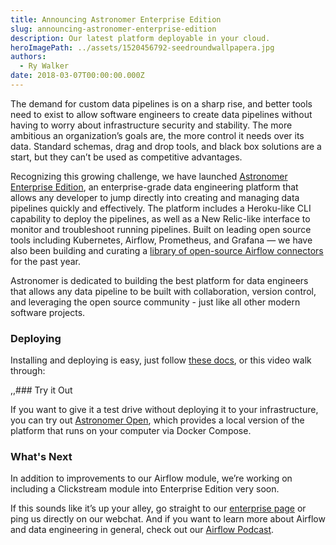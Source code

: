 ```yaml
---
title: Announcing Astronomer Enterprise Edition
slug: announcing-astronomer-enterprise-edition
description: Our latest platform deployable in your cloud.
heroImagePath: ../assets/1520456792-seedroundwallpapera.jpg
authors:
  - Ry Walker
date: 2018-03-07T00:00:00.000Z
---
```


The demand for custom data pipelines is on a sharp rise, and better tools need to exist to allow software engineers to create data pipelines without having to worry about infrastructure security and stability. The more ambitious an organization’s goals are, the more control it needs over its data. Standard schemas, drag and drop tools, and black box solutions are a start, but they can’t be used as competitive advantages. 

Recognizing this growing challenge, we have launched [Astronomer Enterprise Edition](https://www.astronomer.io/enterprise/), an enterprise-grade data engineering platform that allows any developer to jump directly into creating and managing data pipelines quickly and effectively. The platform includes a Heroku-like CLI capability to deploy the pipelines, as well as a New Relic-like interface to monitor and troubleshoot running pipelines. Built on leading open source tools including Kubernetes, Airflow, Prometheus, and Grafana — we have also been building and curating a [library of open-source Airflow connectors](https://github.com/airflow-plugins) for the past year.

Astronomer is dedicated to building the best platform for data engineers that allows any data pipeline to be built with collaboration, version control, and leveraging the open source community - just like all other modern software projects. 

### Deploying

Installing and deploying is easy, just follow [these docs](https://enterprise.astronomer.io/guides/google-cloud/index.html), or this video walk through:

,,### Try it Out

If you want to give it a test drive without deploying it to your infrastructure, you can try out [Astronomer Open](https://open.astronomer.io/), which provides a local version of the platform that runs on your computer via Docker Compose.


### What's Next
In addition to improvements to our Airflow module, we’re working on including a Clickstream module into Enterprise Edition very soon.


If this sounds like it’s up your alley, go straight to our [enterprise page](https://www.astronomer.io/enterprise/) or ping us directly on our webchat. And if you want to learn more about Airflow and data engineering in general, check out our [Airflow Podcast](https://soundcloud.com/the-airflow-podcast).


